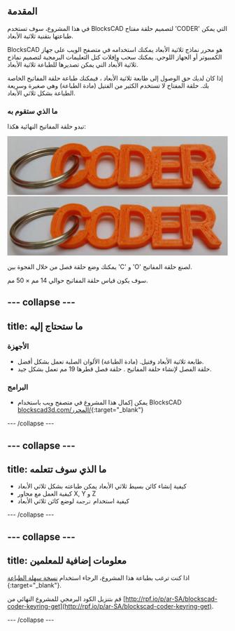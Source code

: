 ## المقدمة

في هذا المشروع، سوف تستخدم BlocksCAD لتصميم حلقة مفتاح 'CODER' التي يمكن طباعتها بتقنية ثلاثية الأبعاد.

BlocksCAD هو محرر نماذج ثلاثية الأبعاد يمكنك استخدامه في متصفح الويب على جهاز الكمبيوتر أو الجهاز اللوحي. يمكنك سحب وإفلات كتل التعليمات البرمجية لتصميم نماذج ثلاثية الأبعاد التي يمكن تصديرها للطباعة ثلاثية الأبعاد.

إذا كان لديك حق الوصول إلى طابعة ثلاثية الأبعاد ، فيمكنك طباعة حلقة المفاتيح الخاصة بك. حلقة المفتاح لا تستخدم الكثير من الفتيل (مادة الطباعة) وهي صغيرة وسريعة الطباعة بشكل ثلاثي الأبعاد.

### ما الذي ستقوم به

تبدو حلقة المفاتيح النهائية هكذا:

![لقطة الشاشة](images/coder-keyring.png) ![لقطة الشاشة](images/coder-keyring.png)

يمكنك وضع حلقة فصل من خلال الفجوة بين 'C' و 'O' لصنع حلقة المفاتيح.

سوف يكون قياس حلقة المفاتيح  حوالي 14 مم × 50 مم.

--- collapse ---
---
title: ما ستحتاج إليه
---

### الأجهزة

+ طابعة ثلاثية الأبعاد وفتيل. (مادة الطباعة) الألوان الصلبة تعمل بشكل أفضل.
+ حلقة الفصل لإنشاء حلقة المفاتيح .  حلقة فصل قطرها 19 مم تعمل بشكل جيد.

### البرامج

+ يمكن إكمال هذا المشروع في متصفح ويب باستخدام BlocksCAD [blockscad3d.com/المحرر/](https://www.blockscad3d.com/editor){:target="_blank"}

--- /collapse ---

--- collapse ---
---
title: ما الذي سوف تتعلمه
---

+ كيفية إنشاء كائن بسيط ثلاثي الأبعاد يمكن طباعته بشكل ثلاثي الأبعاد
+ كيفية العمل مع محاور X, Y و Z
+ كيفية استخدام `ترجمة` لوضع كائن ثلاثي الأبعاد

--- /collapse ---

--- collapse ---
---
title: معلومات إضافية للمعلمين
---

اذا كنت ترغب بطباعة هذا المشروع، الرجاء استخدام [نسخة سهلة الطباعة](https://projects.raspberrypi.org/ar-SA/projects/blockscad-coder-keyring/print) {:target="_blank"}.

قم بتنزيل الكود البرمجي للمشروع النهائي من [http://rpf.io/p/ar-SA/blockscad-coder-keyring-get](http://rpf.io/p/ar-SA/blockscad-coder-keyring-get).

--- /collapse ---
